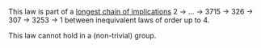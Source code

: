This law is part of a [longest chain of implications](https://leanprover.zulipchat.com/#narrow/channel/458659-Equational/topic/Longest.20implication.20chain/near/521750611) 2 → … → 3715 → 326 → 307 → 3253 → 1 between inequivalent laws of order up to 4.

This law cannot hold in a (non-trivial) group.
